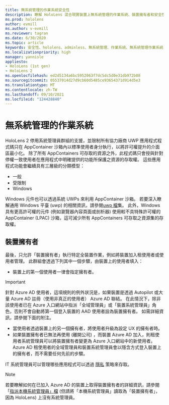 ```yaml
---
title: 無系統管理的作業系統安全性
description: 瞭解 HoloLens 混合現實裝置上無系統管理的作業系統、裝置擁有者和安全性。
ms.prod: hololens
author: evmill
ms.author: v-evmill
ms.reviewer: tagran
ms.date: 6/30/2020
ms.topic: article
keywords: 安全性、hololens、adminless、無系統管理、作業系統、無系統管理作業系統、系統管理作業系統、無系統管理作業系統、hololens 2、hololens2 安全性、
ms.localizationpriority: high
manager: yannisle
appliesto:
- HoloLens (1st gen)
- HoloLens 2
ms.openlocfilehash: ed2d5134a6bc5952063f7dc5dc5d0e31db972b08
ms.sourcegitcommit: 05537014d27d9cb60d5485ce93654371d914d5e3
ms.translationtype: MT
ms.contentlocale: zh-TW
ms.lasthandoff: 09/10/2021
ms.locfileid: "124428840"
---
```

# <a name="admin-less-operating-system"></a>無系統管理的作業系統

HoloLens 2 停用系統管理員群組的支援，並限制所有協力廠商 UWP 應用程式程式碼只在 AppContainer 沙箱內以標準使用者身分執行，以將許可權提升的介面區最小化。 除了所有 AppContainers 可存取的資源之外，此程式碼只會授與針對停權一致使用者在應用程式中明確提供的功能所保護之資源的存取權。
這些應用程式功能會繼續具有三層級的分類模型：
  * 一般
  * 受限制
  * Windows

Windows 元件也可以透過系統 UWPs 來利用 AppContainer 沙箱。 若要深入瞭解通用 Windows 平臺 (uwp) 的相關資訊，請參閱[uwp 檔](/windows/uwp/)集。 此外，Windows 具有更高許可權的元件 (例如瀏覽器內容頁面或剖析器) 使用較不具特殊許可權的 AppContainer (LPAC) 沙箱，這可減少所有 AppContainers 可存取之資源集的存取權。

## <a name="device-owner"></a>裝置擁有者

最後，只允許「裝置擁有者」執行特定全裝置作業，例如將裝置加入租使用者或使用者管理。 此群組會透過下列其中一個步驟，由裝置上的使用者填入：
  * 裝置上的第一個使用者一律會指定擁有者。 
> [!IMPORTANT]
>針對 Azure AD 使用者，這項規則的例外狀況是，如果裝置是透過 Autopilot 或大量 Azure AD 註冊（使用非真正的使用者） Azure AD 聯結。 在此情況下，除非該使用者已在 Azure 入口網站中指派「全域管理員」或「裝置系統管理員」角色，否則不會自動將第一個登入裝置的 AAD 使用者設為裝置擁有者。 如需詳細資訊，請參閱下面的附注。  

  * 當使用者透過裝置上的另一個擁有者，將使用者升級為設定 UX 的擁有者時。
  * 如果裝置擁有者已無法再使用 (離開公司) ，而裝置 Azure AD 加入，則租使用者系統管理員可以將裝置擁有者變更為 Azure 入口網站中的新使用者。 Azure AD 租使用者的全域管理員和裝置系統管理員會以隱含方式登入裝置上的擁有者，而不需要任何先前的步驟。  

 IT 系統管理員可以管理哪些應用程式可以透過 [隱私](/windows/client-management/mdm/policy-csp-privacy) 策略來存取。 

> [!NOTE]
> 若要瞭解如何在已加入 Azure AD 的裝置上取得裝置擁有者的詳細資訊，請參閱「[指派本機系統管理員」檔](/azure/active-directory/devices/assign-local-admin) (但請將「本機系統管理員」讀取為「裝置擁有者」，因為 HoloLens) 上沒有系統管理員。